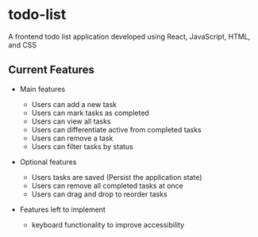 # todo-list
A frontend todo list application developed using React, JavaScript, HTML, and CSS

## Current Features
- Main features
  - Users can add a new task
  - Users can mark tasks as completed
  - Users can view all tasks 
  - Users can differentiate active from completed tasks
  - Users can remove a task
  - Users can filter tasks by status
    
- Optional features
  - Users tasks are saved (Persist the application state)
  - Users can remove all completed tasks at once
  - Users can drag and drop to reorder tasks

- Features left to implement
  - keyboard functionality to improve accessibility
